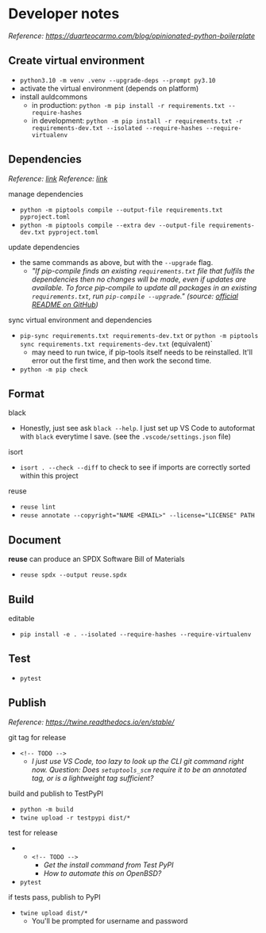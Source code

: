 <!--
SPDX-FileCopyrightText: 2023 Alex Lemna <git@alexanderlemna.com>

SPDX-License-Identifier: CC0-1.0
-->

# Developer notes

*Reference: https://duarteocarmo.com/blog/opinionated-python-boilerplate*

## Create virtual environment

- `python3.10 -m venv .venv --upgrade-deps --prompt py3.10`
- activate the virtual environment (depends on platform)
- install auldcommons
    - in production: `python -m pip install -r requirements.txt --require-hashes`
    - in development: `python -m pip install -r requirements.txt -r requirements-dev.txt --isolated --require-hashes --require-virtualenv`

## Dependencies

*Reference: [link](https://hynek.me/til/pip-tools-and-pyproject-toml/)*
*Reference: [link](https://hynek.me/articles/python-recursive-optional-dependencies/)*

manage dependencies

- `python -m piptools compile --output-file requirements.txt pyproject.toml`
- `python -m piptools compile --extra dev --output-file requirements-dev.txt pyproject.toml`

update dependencies

- the same commands as above, but with the `--upgrade` flag. 
    - *"If pip-compile finds an existing `requirements.txt` file that fulfils the dependencies then no changes will be made, even if updates are available. To force pip-compile to update all packages in an existing `requirements.txt`, run `pip-compile --upgrade`." (source: [official README on GitHub](https://github.com/jazzband/pip-tools#updating-requirements))*


sync virtual environment and dependencies

- `pip-sync requirements.txt requirements-dev.txt` or `python -m piptools sync requirements.txt requirements-dev.txt` (equivalent)`
    - may need to run twice, if pip-tools itself needs to be reinstalled. It'll error out the first time, and then work the second time.
- `python -m pip check`

## Format

black

- Honestly, just see ask `black --help`. I just set up VS Code to autoformat with `black` everytime I save. (see the `.vscode/settings.json` file)

isort

- `isort . --check --diff` to check to see if imports are correctly sorted within this project

reuse

- `reuse lint`
- `reuse annotate --copyright="NAME <EMAIL>" --license="LICENSE" PATH`

## Document

**reuse** can produce an SPDX Software Bill of Materials

- `reuse spdx --output reuse.spdx`

## Build

editable

- `pip install -e . --isolated --require-hashes --require-virtualenv`

## Test

- `pytest`

## Publish

*Reference: https://twine.readthedocs.io/en/stable/*

git tag for release

- `<!-- TODO -->` 
    - *I just use VS Code, too lazy to look up the CLI git command right now. Question: Does `setuptools_scm` require it to be an annotated tag, or is a lightweight tag sufficient?*

build and publish to TestPyPI

- `python -m build`
- `twine upload -r testpypi dist/*`

test for release

- - `<!-- TODO -->` 
    - *Get the install command from Test PyPI*
    - *How to automate this on OpenBSD?*
- `pytest`

if tests pass, publish to PyPI

- `twine upload dist/*`
    - You'll be prompted for username and password
